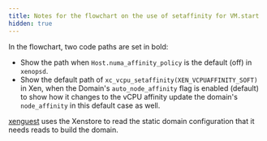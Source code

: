 ```yaml
---
title: Notes for the flowchart on the use of setaffinity for VM.start
hidden: true
---
```

In the flowchart, two code paths are set in bold:
- Show the path when `Host.numa_affinity_policy` is the default (off) in `xenopsd`.
- Show the default path of `xc_vcpu_setaffinity(XEN_VCPUAFFINITY_SOFT)` in Xen,
  when the Domain's `auto_node_affinity` flag is enabled (default) to show
  how it changes to the vCPU affinity update the domain's `node_affinity`
  in this default case as well.

[xenguest](../../xenopsd/walkthroughs/VM.build/xenguest/) uses the Xenstore
to read the static domain configuration that it needs reads to build the domain.
